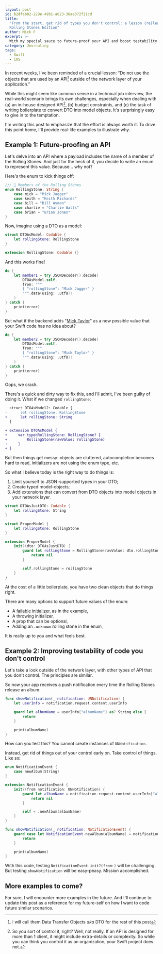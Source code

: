 ```yaml
---
layout: post
id: b2dfab02-229e-49b1-a023-36ae372f21cd
title:
  "From the start, get rid of types you don't control: a lesson (re)learned,
  Rolling Stones Edition"
author: Mick F
excerpt: >-
  With my special sauce to future-proof your API and boost testability!
category: Journaling
tags:
  - Swift
  - iOS
---
```


In recent weeks, I've been reminded of a crucial lesson: “Do not use the objects
that are used by an API[^1] outside of the network layer of your application.”

While this might seem like common sense in a technical job interview, the
real-world scenario brings its own challenges, especially when dealing with (a)
an in-house designed API[^2], (b) budget constraints, and (c) the task of
writing boilerplate to convert DTO into model objects. It's surprisingly easy to
give in to the temptation.

I'm writing this post to emphasize that the effort is always worth it. To drive
this point home, I'll provide real-life examples to illustrate why.

## Example 1: Future-proofing an API

Let's delve into an API where a payload includes the name of a member of the
Rolling Stones. And just for the heck of it, you decide to write an enum to
represent this value. Because… why not?

Here's the enum to kick things off:

```swift
/// 👅 Members of the Rolling Stones
enum RollingStone: String {
    case mick = "Mick Jagger"
    case keith = "Keith Richards"
    case bill = "Bill Wyman"
    case charlie = "Charlie Watts"
    case brian = "Brian Jones"
}
```

Now, imagine using a DTO as a model:

```swift
struct DTOAsModel: Codable {
    let rollingStone: RollingStone
}

extension RollingStone: Codable {}
```

And this works fine!

```swift
do {
    let member1 = try JSONDecoder().decode(
        DTOAsModel.self,
        from: """
        { "rollingStone": "Mick Jagger" }
        """.data(using: .utf8)!
    )
} catch {
    print(error)
}
```

But what if the backend adds "[Mick Taylor][2]" as a new possible value that
your Swift code has no idea about?

```swift
do {
    let member2 = try JSONDecoder().decode(
        DTOAsModel.self,
        from: """
        { "rollingStone": "Mick Taylor" }
        """.data(using: .utf8)!
    )
} catch {
    print(error)
}
```

Oops, we crash.

There's a quick and dirty way to fix this, and I'll admit, I've been guilty of
doing it. What if we changed `rollingStone`:

```diff
  struct DTOAsModel2: Codable {
-      let rollingStone: RollingStone
+      let rollingStone: String
  }

+ extension DTOAsModel {
+     var typedRollingStone: RollingStone? {
+         RollingStone(rawValue: rollingStone)
+     }
+ }
```

But then things get messy: objects are cluttered, autocompletion becomes hard to
read, initializers are not using the enum type, etc.

So what I believe today is the right way to do things is:

1. Limit yourself to JSON-supported types in your DTO;
1. Create typed model-objects;
1. Add extensions that can convert from DTO objects into model objects in your
   network layer.

```swift
struct DTOAsJustDTO: Codable {
    let rollingStone: String
}

struct ProperModel {
    let rollingStone: RollingStone
}

extension ProperModel {
    init?(dto: DTOAsJustDTO) {
        guard let rollingStone = RollingStone(rawValue: dto.rollingStone) else {
            return nil
        }

        self.rollingStone = rollingStone
    }
}
```

At the cost of a little boilerplate, you have two clean objects that do things
right.

There are many options to support future values of the enum:

- A [failable initializer][1], as in the example,
- A throwing initializer,
- A prop that can be optional,
- Adding an `.unknown` rolling stone in the enum,

It is really up to you and what feels best.

## Example 2: Improving testability of code you don't control

Let's take a look outside of the network layer, with other types of API that you
don't control. The principles are similar.

So now your app receives a push notification every time the Rolling Stones
release an album.

```swift
func showNotification(_ notification: UNNotification) {
    let userInfo = notification.request.content.userInfo

    guard let albumName = userInfo["albumName"] as? String else {
        return
    }

    print(albumName)
}
```

How can you test this? You cannot create instances of `UNNotification`.

Instead, get rid of things out of your control early on. Take control of things.
Like so:

```swift
enum NotificationEvent {
    case newAlbum(String)
}

extension NotificationEvent {
    init?(from notification: UNNotification) {
        guard let albumName = notification.request.content.userInfo["albumName"] as? String else {
            return nil
        }

        self = .newAlbum(albumName)
    }
}

func showNotification(_ notification: NotificationEvent) {
    guard case let NotificationEvent.newAlbum(albumName) = notification else {
        return
    }

    print(albumName)
}
```

With this code, testing `NotificationEvent.init?(from:)` will be challenging.
But testing `showNotification` will be easy-peasy. Mission accomplished.

## More examples to come?

For sure, I will encounter more examples in the future. And I'll continue to
update this post as a reference for my future-self on how I want to code future
similar scenarios.

[^1]: I will call them Data Transfer Objects _aka_ DTO for the rest of this post
[^2]:
    So you sort of control it, right? Well, not really. If an API is designed
    for more than 1 client, it might include extra-details or complexity. So
    while you can think you control it as an organization, your Swift project
    does not.

[1]:
  https://docs.swift.org/swift-book/documentation/the-swift-programming-language/initialization/#Failable-Initializers
[2]: https://en.wikipedia.org/wiki/Mick_Taylor
